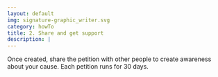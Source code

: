 ```yaml
---
layout: default
img: signature-graphic_writer.svg
category: howTo
title: 2. Share and get support
description: |
---
```

Once created, share the petition with other people to create awareness about your cause. Each petition runs for 30 days.
